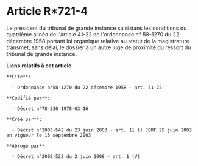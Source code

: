 # Article R*721-4

Le président du tribunal de grande instance saisi dans les conditions du quatrième alinéa de l'article 41-22 de l'ordonnance
n° 58-1270 du 22 décembre 1958 portant loi organique relative au statut de la magistrature transmet, sans délai, le dossier à
un autre juge de proximité du ressort du tribunal de grande instance.

**Liens relatifs à cet article**

	**Cite**:

	  - Ordonnance n°58-1270 du 22 décembre 1958 - art. 41-22

	**Codifié par**:

	  - Décret n°78-330 1978-03-16

	**Créé par**:

	  - Décret n°2003-542 du 23 juin 2003 - art. 11 () JORF 25 juin 2003 en vigueur le 15 septembre 2003

	**Abrogé par**:

	  - Décret n°2008-522 du 2 juin 2008 - art. 1 (V)
